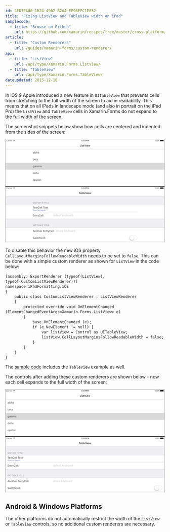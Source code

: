```yaml
---
id: 4ED7EA00-1B24-4962-B2A4-FE9BFFC1E652
title: "Fixing ListView and TableView width on iPad"
samplecode:
  - title: "Browse on Github" 
    url: https://github.com/xamarin/recipes/tree/master/cross-platform/xamarin-forms/iOS/ipad-listview/
article:
  - title: "Custom Renderers" 
    url: /guides/xamarin-forms/custom-renderer/
api:
  - title: "ListView" 
    url: /api/type/Xamarin.Forms.ListView/
  - title: "TableView" 
    url: /api/type/Xamarin.Forms.TableView/
dateupdated: 2015-12-18
---
```


In iOS 9 Apple introduced a new feature in `UITableView` that prevents
cells from stretching to the full width of the screen to aid in readability.
This means that on all iPads in landscape mode (and also in portrait on the 
iPad Pro) the `ListView` and `TableView` cells in Xamarin.Forms do not
expand to the full width of the screen.

The screenshot snippets below show how cells are centered and indented
from the sides of the screen:

[ ![](Images/before-sml.png)](Images/before.png)

To disable this behavior the new iOS property `CellLayoutMarginsFollowReadableWidth` needs to be set to `false`. 
This can be done with a simple custom renderer as shown for `ListView`
in the code below:


```
[assembly: ExportRenderer (typeof(ListView), typeof(CustomListViewRenderer))]
namespace iPadFormatting.iOS
{
	public class CustomListViewRenderer : ListViewRenderer
	{
		protected override void OnElementChanged (ElementChangedEventArgs<Xamarin.Forms.ListView> e)
		{
			base.OnElementChanged (e);
			if (e.NewElement != null) {
				var listView = Control as UITableView;
				listView.CellLayoutMarginsFollowReadableWidth = false;
			}
		}
	}
}
```

The [sample code](https://github.com/xamarin/recipes/tree/master/cross-platform/xamarin-forms/iOS/ipad-listview/) includes the `TableView` example as well.

The controls after adding these custom renderers are shown below - now each
cell expands to the full width of the screen:

[ ![](Images/after-sml.png)](Images/after.png)


## Android & Windows Platforms

The other platforms do not automatically restrict the width of the `ListView`
or `TableView` controls, so no additional custom renderers are necessary.
